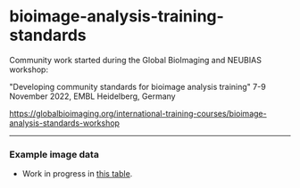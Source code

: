 # bioimage-analysis-training-standards

Community work started during the Global BioImaging and NEUBIAS workshop:

"Developing community standards for bioimage analysis training"
7-9 November 2022, EMBL Heidelberg, Germany

https://globalbioimaging.org/international-training-courses/bioimage-analysis-standards-workshop

<hr>

### Example image data

- Work in progress in [this table](https://docs.google.com/spreadsheets/d/1JDt3WKLeytPAVFf3iG1uAE7Pg2iZEj8LZSUySUN7uGI/edit?usp=sharing).
